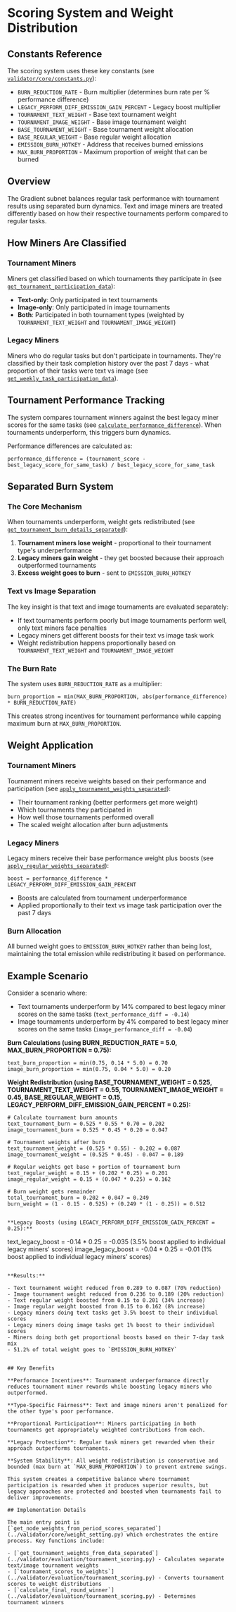 # Scoring System and Weight Distribution

## Constants Reference

The scoring system uses these key constants (see [`validator/core/constants.py`](../validator/core/constants.py)):

- `BURN_REDUCTION_RATE` - Burn multiplier (determines burn rate per % performance difference)
- `LEGACY_PERFORM_DIFF_EMISSION_GAIN_PERCENT` - Legacy boost multiplier
- `TOURNAMENT_TEXT_WEIGHT` - Base text tournament weight
- `TOURNAMENT_IMAGE_WEIGHT` - Base image tournament weight
- `BASE_TOURNAMENT_WEIGHT` - Base tournament weight allocation
- `BASE_REGULAR_WEIGHT` - Base regular weight allocation
- `EMISSION_BURN_HOTKEY` - Address that receives burned emissions
- `MAX_BURN_PROPORTION` - Maximum proportion of weight that can be burned

## Overview

The Gradient subnet balances regular task performance with tournament results using separated burn dynamics. Text and image miners are treated differently based on how their respective tournaments perform compared to regular tasks.

## How Miners Are Classified

### Tournament Miners
Miners get classified based on which tournaments they participate in (see [`get_tournament_participation_data`](../validator/db/sql/tournaments.py)):

- **Text-only**: Only participated in text tournaments
- **Image-only**: Only participated in image tournaments
- **Both**: Participated in both tournament types (weighted by `TOURNAMENT_TEXT_WEIGHT` and `TOURNAMENT_IMAGE_WEIGHT`)

### Legacy Miners
Miners who do regular tasks but don't participate in tournaments. They're classified by their task completion history over the past 7 days - what proportion of their tasks were text vs image (see [`get_weekly_task_participation_data`](../validator/db/sql/tournaments.py)).

## Tournament Performance Tracking

The system compares tournament winners against the best legacy miner scores for the same tasks (see [`calculate_performance_difference`](../validator/core/weight_setting.py)). When tournaments underperform, this triggers burn dynamics.

Performance differences are calculated as:
```
performance_difference = (tournament_score - best_legacy_score_for_same_task) / best_legacy_score_for_same_task
```

## Separated Burn System

### The Core Mechanism
When tournaments underperform, weight gets redistributed (see [`get_tournament_burn_details_separated`](../validator/core/weight_setting.py)):

1. **Tournament miners lose weight** - proportional to their tournament type's underperformance
2. **Legacy miners gain weight** - they get boosted because their approach outperformed tournaments
3. **Excess weight goes to burn** - sent to `EMISSION_BURN_HOTKEY`

### Text vs Image Separation
The key insight is that text and image tournaments are evaluated separately:

- If text tournaments perform poorly but image tournaments perform well, only text miners face penalties
- Legacy miners get different boosts for their text vs image task work
- Weight redistribution happens proportionally based on `TOURNAMENT_TEXT_WEIGHT` and `TOURNAMENT_IMAGE_WEIGHT`

### The Burn Rate
The system uses `BURN_REDUCTION_RATE` as a multiplier:
```
burn_proportion = min(MAX_BURN_PROPORTION, abs(performance_difference) * BURN_REDUCTION_RATE)
```

This creates strong incentives for tournament performance while capping maximum burn at `MAX_BURN_PROPORTION`.

## Weight Application

### Tournament Miners
Tournament miners receive weights based on their performance and participation (see [`apply_tournament_weights_separated`](../validator/core/weight_setting.py)):

- Their tournament ranking (better performers get more weight)
- Which tournaments they participated in
- How well those tournaments performed overall
- The scaled weight allocation after burn adjustments

### Legacy Miners
Legacy miners receive their base performance weight plus boosts (see [`apply_regular_weights_separated`](../validator/core/weight_setting.py)):
```
boost = performance_difference * LEGACY_PERFORM_DIFF_EMISSION_GAIN_PERCENT
```
- Boosts are calculated from tournament underperformance
- Applied proportionally to their text vs image task participation over the past 7 days

### Burn Allocation
All burned weight goes to `EMISSION_BURN_HOTKEY` rather than being lost, maintaining the total emission while redistributing it based on performance.

## Example Scenario

Consider a scenario where:
- Text tournaments underperform by 14% compared to best legacy miner scores on the same tasks (`text_performance_diff = -0.14`)
- Image tournaments underperform by 4% compared to best legacy miner scores on the same tasks (`image_performance_diff = -0.04`)

**Burn Calculations (using BURN_REDUCTION_RATE = 5.0, MAX_BURN_PROPORTION = 0.75):**
```
text_burn_proportion = min(0.75, 0.14 * 5.0) = 0.70
image_burn_proportion = min(0.75, 0.04 * 5.0) = 0.20
```

**Weight Redistribution (using BASE_TOURNAMENT_WEIGHT = 0.525, TOURNAMENT_TEXT_WEIGHT = 0.55, TOURNAMENT_IMAGE_WEIGHT = 0.45, BASE_REGULAR_WEIGHT = 0.15, LEGACY_PERFORM_DIFF_EMISSION_GAIN_PERCENT = 0.25):**
```
# Calculate tournament burn amounts
text_tournament_burn = 0.525 * 0.55 * 0.70 = 0.202
image_tournament_burn = 0.525 * 0.45 * 0.20 = 0.047

# Tournament weights after burn
text_tournament_weight = (0.525 * 0.55) - 0.202 = 0.087
image_tournament_weight = (0.525 * 0.45) - 0.047 = 0.189

# Regular weights get base + portion of tournament burn
text_regular_weight = 0.15 + (0.202 * 0.25) = 0.201
image_regular_weight = 0.15 + (0.047 * 0.25) = 0.162

# Burn weight gets remainder
total_tournament_burn = 0.202 + 0.047 = 0.249
burn_weight = (1 - 0.15 - 0.525) + (0.249 * (1 - 0.25)) = 0.512


**Legacy Boosts (using LEGACY_PERFORM_DIFF_EMISSION_GAIN_PERCENT = 0.25):**
```
text_legacy_boost = -0.14 * 0.25 = -0.035 (3.5% boost applied to individual legacy miners' scores)
image_legacy_boost = -0.04 * 0.25 = -0.01 (1% boost applied to individual legacy miners' scores)
```

**Results:**

- Text tournament weight reduced from 0.289 to 0.087 (70% reduction)
- Image tournament weight reduced from 0.236 to 0.189 (20% reduction)
- Text regular weight boosted from 0.15 to 0.201 (34% increase)
- Image regular weight boosted from 0.15 to 0.162 (8% increase)
- Legacy miners doing text tasks get 3.5% boost to their individual scores
- Legacy miners doing image tasks get 1% boost to their individual scores
- Miners doing both get proportional boosts based on their 7-day task mix
- 51.2% of total weight goes to `EMISSION_BURN_HOTKEY`


## Key Benefits

**Performance Incentives**: Tournament underperformance directly reduces tournament miner rewards while boosting legacy miners who outperformed.

**Type-Specific Fairness**: Text and image miners aren't penalized for the other type's poor performance.

**Proportional Participation**: Miners participating in both tournaments get appropriately weighted contributions from each.

**Legacy Protection**: Regular task miners get rewarded when their approach outperforms tournaments.

**System Stability**: All weight redistribution is conservative and bounded (max burn at `MAX_BURN_PROPORTION`) to prevent extreme swings.

This system creates a competitive balance where tournament participation is rewarded when it produces superior results, but legacy approaches are protected and boosted when tournaments fail to deliver improvements.

## Implementation Details

The main entry point is [`get_node_weights_from_period_scores_separated`](../validator/core/weight_setting.py) which orchestrates the entire process. Key functions include:

- [`get_tournament_weights_from_data_separated`](../validator/evaluation/tournament_scoring.py) - Calculates separate text/image tournament weights
- [`tournament_scores_to_weights`](../validator/evaluation/tournament_scoring.py) - Converts tournament scores to weight distributions
- [`calculate_final_round_winner`](../validator/evaluation/tournament_scoring.py) - Determines tournament winners